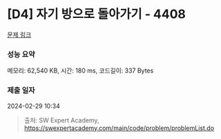 # [D4] 자기 방으로 돌아가기 - 4408 

[문제 링크](https://swexpertacademy.com/main/code/problem/problemDetail.do?contestProbId=AWNcJ2sapZMDFAV8) 

### 성능 요약

메모리: 62,540 KB, 시간: 180 ms, 코드길이: 337 Bytes

### 제출 일자

2024-02-29 10:34



> 출처: SW Expert Academy, https://swexpertacademy.com/main/code/problem/problemList.do